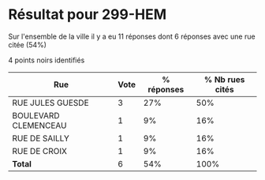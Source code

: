 # Résultat pour 299-HEM

Sur l'ensemble de la ville il y a eu 11 réponses dont 6 réponses avec une rue citée (54%)

4 points noirs identifiés

| Rue | Vote | % réponses | % Nb rues cités|
|-----|------|------------|----------------|
| RUE JULES GUESDE | 3 | 27% | 50%|
| BOULEVARD CLEMENCEAU | 1 | 9% | 16%|
| RUE DE SAILLY | 1 | 9% | 16%|
| RUE DE CROIX | 1 | 9% | 16%|
| **Total** | 6 | 54% | 100%|
